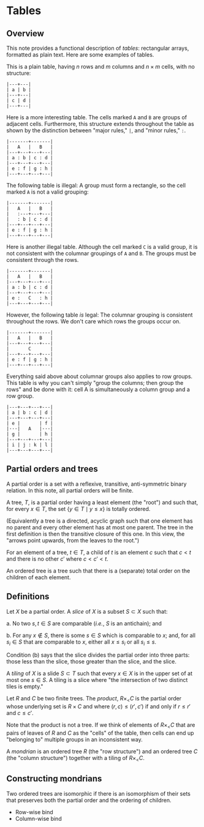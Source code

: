 # Tables

## Overview

This note provides a functional description of _tables_: rectangular arrays,
formatted as plain text. Here are some examples of tables.

This is a plain table, having $n$ rows and $m$ columns and $n \times m$ cells,
with no structure:

```
|---+---|
| a | b |
|---+---|
| c | d |
|---+---|
```

Here is a more interesting table. The cells marked `A` and `B` are groups of
adjacent cells. Furthermore, this structure extends throughout the table as
shown by the distinction between "major rules," `|`, and "minor rules," `:`.

```
|-------+-------|
|   A   |   B   |
|---+---+---+---|
| a : b | c : d |
|---+---+---+---|
| e : f | g : h |
|---+---+---+---|
```

The following table is illegal: A group must form a rectangle, so the cell
marked `A` is not a valid grouping:

```
|-------+-------|
|   A   |   B   |
|   :---+---+---|
|   : b | c : d |
|---+---+---+---|
| e : f | g : h |
|---+---+---+---|
```

Here is another illegal table. Although the cell marked `C` is a valid group, it
is not consistent with the columnar groupings of `A` and `B`. The groups must be
consistent through the rows.

```
|-------+-------|
|   A   |   B   |
|---+---+---+---|
| a : b | c : d |
|---+---+---+---|
| e :   C   : h |
|---+---+---+---|
```

However, the following table _is_ legal: The columnar grouping is consistent
throughout the rows. We don't care which rows the groups occur on.

```
|-------+-------|
|   A   |   B   |
|---+---+---+---|
|       C       |
|---+---+---+---|
| e : f | g : h |
|---+---+---+---|
```

Everything said above about columnar groups also applies to row groups. This
table is why you can't simply "group the columns; then group the rows" and be
done with it: cell A is simultaneously a column group and a row group.

```
|---+---+---+---|
| a | b : c | d |
|---+---+---+---|
| e |       | f |
|···|   A   |···|
| g |       | h |
|---+---+---+---|
| i | j : k | l |
|---+---+---+---|
```


## Partial orders and trees

A partial order is a set with a reflexive, transitive, anti-symmetric binary
relation. In this note, all partial orders will be finite. 

A tree, $T$, is a partial order having a least element (the "root")
and such that, for every $x\in T$, the set $\{y\in T\mid y\leq x\}$ is totally
ordered.

(Equivalently a tree is a directed, acyclic graph such that one element has no
parent and every other element has at most one parent. The tree in the first
definition is then the transitive closure of this one. In this view, the "arrows
point upwards, from the leaves to the root.")

For an element of a tree, $t\in T$, a child of $t$ is an element $c$ such that
$c < t$ and there is no other $c'$ where $c < c' < t$.

An ordered tree is a tree such that there is a (separate) total order on the
children of each element.

## Definitions

Let $X$ be a partial order. A _slice_ of $X$ is a subset $S\subset X$
such that:

a. No two $s,t\in S$ are comparable (_i.e._, $S$ is an antichain); and 

b. For any $x\notin S$, there is some $s\in S$ which is comparable to $x$; and,
   for all $s_i\in S$ that are comparable to $x$, either all $x\leq s_i$ or all
   $s_i\leq s$.
   
Condition (b) says that the slice divides the partial order into three parts:
those less than the slice, those greater than the slice, and the slice.

A _tiling_ of $X$ is a slide $S\subset T$ such that every $x\in X$ is in the
upper set of at most one $s\in S$. A tiling is a slice where "the intersection
of two distinct tiles is empty."

Let $R$ and $C$ be two finite trees. The _product_, $R \times_{<} C$ is the
partial order whose underlying set is $R\times C$ and where $(r, c) \leq (r',
c')$ if and only if $r \leq r'$ and $c \leq c'$.

Note that the product is not a tree. If we think of elements of $R\times_< C$
that are pairs of leaves of $R$ and $C$ as the "cells" of the table, then cells
can end up "belonging to" multiple groups in an inconsistent way.

A _mondrian_ is an ordered tree $R$ (the "row structure") and an ordered tree
$C$ (the "column structure") together with a tiling of $R\times_< C$.

## Constructing mondrians

Two ordered trees are isomorphic if there is an isomorphism of their sets that
preserves both the partial order and the ordering of children.


- Row-wise bind
- Column-wise bind

